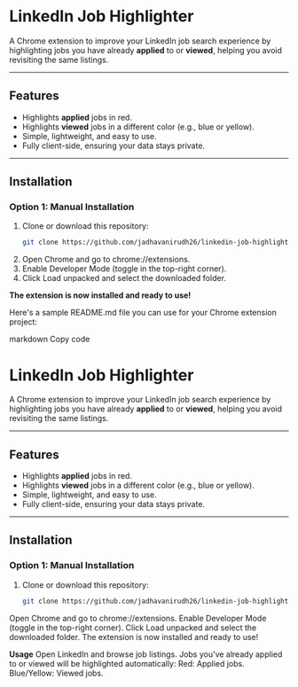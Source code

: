 # LinkedIn Job Highlighter

A Chrome extension to improve your LinkedIn job search experience by highlighting jobs you have already **applied** to or **viewed**, helping you avoid revisiting the same listings.

---

## Features
- Highlights **applied** jobs in red.
- Highlights **viewed** jobs in a different color (e.g., blue or yellow).
- Simple, lightweight, and easy to use.
- Fully client-side, ensuring your data stays private.

---

## Installation

### Option 1: Manual Installation
1. Clone or download this repository:
   ```bash
   git clone https://github.com/jadhavanirudh26/linkedin-job-highlighter.git
2. Open Chrome and go to chrome://extensions.
3. Enable Developer Mode (toggle in the top-right corner).
4. Click Load unpacked and select the downloaded folder.


**The extension is now installed and ready to use!**



Here's a sample README.md file you can use for your Chrome extension project:

markdown
Copy code
# LinkedIn Job Highlighter

A Chrome extension to improve your LinkedIn job search experience by highlighting jobs you have already **applied** to or **viewed**, helping you avoid revisiting the same listings.

---

## Features
- Highlights **applied** jobs in red.
- Highlights **viewed** jobs in a different color (e.g., blue or yellow).
- Simple, lightweight, and easy to use.
- Fully client-side, ensuring your data stays private.

---

## Installation

### Option 1: Manual Installation
1. Clone or download this repository:
   ```bash
   git clone https://github.com/jadhavanirudh26/linkedin-job-highlighter.git
Open Chrome and go to chrome://extensions.
Enable Developer Mode (toggle in the top-right corner).
Click Load unpacked and select the downloaded folder.
The extension is now installed and ready to use!

**Usage**
Open LinkedIn and browse job listings.
Jobs you've already applied to or viewed will be highlighted automatically:
Red: Applied jobs.
Blue/Yellow: Viewed jobs.

